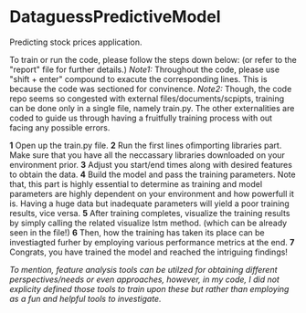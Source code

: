 # DataguessPredictiveModel
Predicting stock prices application.

To train or run the code, please follow the steps down below: (or refer to the "report" file for further details.)
*Note1:* Throughout the code, please use "shift + enter" compound to exacute the corresponding lines. This is because the code was sectioned for convinence.
*Note2:* Though, the code repo seems so congested with external files/documents/scpipts, training can be done only in a single file, namely train.py. The other externalities are coded to guide us through having a fruitfully training process with out facing any possible errors.

**1** Open up the train.py file.
**2** Run the first lines ofimporting libraries part. Make sure that you have all the neccassary libraries downloaded on your environment prior.
**3** Adjust you start/end times along with desired features to obtain the data.
**4** Build the model and pass the training parameters. Note that, this part is highly essential to determine as training and model parameters are highly dependent on your environment  and how powerfull it is. Having a huge data but inadequate parameters will yield a poor training results, vice versa. 
**5** After training completes, visualize the training results by simply calling the related visualize lstm method. (which can be already seen in the file!)
**6** Then, how the training has taken its place can be investiagted furher by employing various performance metrics at the end.
**7** Congrats, you have trained the model and reached the intriguing findings!

*To mention, feature analysis tools can be utilzed for obtaining different perspectives/needs or even approaches, however, in my code, I did not explicity defined those tools to train upon these but rather than employing as a fun and helpful tools to investigate.*
